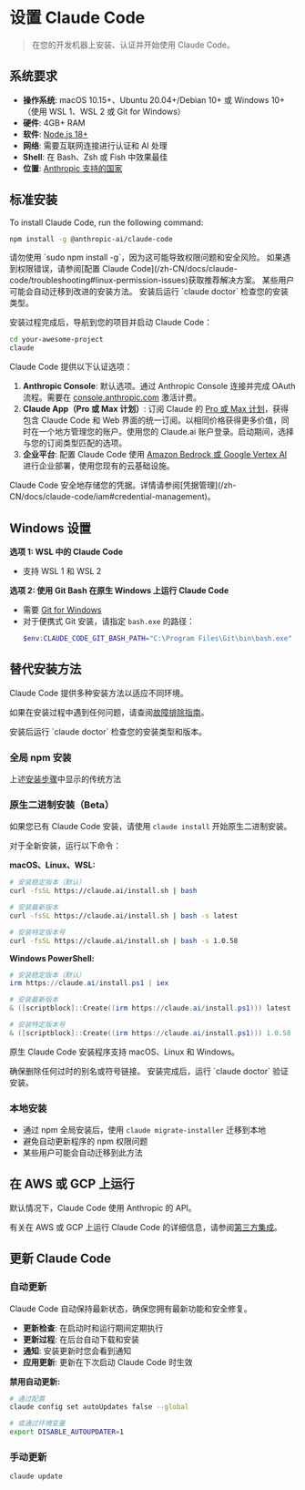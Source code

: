 # 设置 Claude Code

> 在您的开发机器上安装、认证并开始使用 Claude Code。

## 系统要求

* **操作系统**: macOS 10.15+、Ubuntu 20.04+/Debian 10+ 或 Windows 10+（使用 WSL 1、WSL 2 或 Git for Windows）
* **硬件**: 4GB+ RAM
* **软件**: [Node.js 18+](https://nodejs.org/en/download)
* **网络**: 需要互联网连接进行认证和 AI 处理
* **Shell**: 在 Bash、Zsh 或 Fish 中效果最佳
* **位置**: [Anthropic 支持的国家](https://www.anthropic.com/supported-countries)

## 标准安装

To install Claude Code, run the following command:

```sh
npm install -g @anthropic-ai/claude-code
```

<Warning>
  请勿使用 `sudo npm install -g`，因为这可能导致权限问题和安全风险。
  如果遇到权限错误，请参阅[配置 Claude Code](/zh-CN/docs/claude-code/troubleshooting#linux-permission-issues)获取推荐解决方案。
</Warning>

<Note>
  某些用户可能会自动迁移到改进的安装方法。
  安装后运行 `claude doctor` 检查您的安装类型。
</Note>

安装过程完成后，导航到您的项目并启动 Claude Code：

```bash
cd your-awesome-project
claude
```

Claude Code 提供以下认证选项：

1. **Anthropic Console**: 默认选项。通过 Anthropic Console 连接并完成 OAuth 流程。需要在 [console.anthropic.com](https://console.anthropic.com) 激活计费。
2. **Claude App（Pro 或 Max 计划）**: 订阅 Claude 的 [Pro 或 Max 计划](https://www.anthropic.com/pricing)，获得包含 Claude Code 和 Web 界面的统一订阅。以相同价格获得更多价值，同时在一个地方管理您的账户。使用您的 Claude.ai 账户登录。启动期间，选择与您的订阅类型匹配的选项。
3. **企业平台**: 配置 Claude Code 使用 [Amazon Bedrock 或 Google Vertex AI](/zh-CN/docs/claude-code/third-party-integrations) 进行企业部署，使用您现有的云基础设施。

<Note>
  Claude Code 安全地存储您的凭据。详情请参阅[凭据管理](/zh-CN/docs/claude-code/iam#credential-management)。
</Note>

## Windows 设置

**选项 1: WSL 中的 Claude Code**

* 支持 WSL 1 和 WSL 2

**选项 2: 使用 Git Bash 在原生 Windows 上运行 Claude Code**

* 需要 [Git for Windows](https://git-scm.com/downloads/win)
* 对于便携式 Git 安装，请指定 `bash.exe` 的路径：
  ```powershell
  $env:CLAUDE_CODE_GIT_BASH_PATH="C:\Program Files\Git\bin\bash.exe"
  ```

## 替代安装方法

Claude Code 提供多种安装方法以适应不同环境。

如果在安装过程中遇到任何问题，请查阅[故障排除指南](/zh-CN/docs/claude-code/troubleshooting#linux-permission-issues)。

<Tip>
  安装后运行 `claude doctor` 检查您的安装类型和版本。
</Tip>

### 全局 npm 安装

上述[安装步骤](#install-and-authenticate)中显示的传统方法

### 原生二进制安装（Beta）

如果您已有 Claude Code 安装，请使用 `claude install` 开始原生二进制安装。

对于全新安装，运行以下命令：

**macOS、Linux、WSL:**

```bash
# 安装稳定版本（默认）
curl -fsSL https://claude.ai/install.sh | bash

# 安装最新版本
curl -fsSL https://claude.ai/install.sh | bash -s latest

# 安装特定版本号
curl -fsSL https://claude.ai/install.sh | bash -s 1.0.58
```

**Windows PowerShell:**

```powershell
# 安装稳定版本（默认）
irm https://claude.ai/install.ps1 | iex

# 安装最新版本
& ([scriptblock]::Create((irm https://claude.ai/install.ps1))) latest

# 安装特定版本号
& ([scriptblock]::Create((irm https://claude.ai/install.ps1))) 1.0.58

```

原生 Claude Code 安装程序支持 macOS、Linux 和 Windows。

<Tip>
  确保删除任何过时的别名或符号链接。
  安装完成后，运行 `claude doctor` 验证安装。
</Tip>

### 本地安装

* 通过 npm 全局安装后，使用 `claude migrate-installer` 迁移到本地
* 避免自动更新程序的 npm 权限问题
* 某些用户可能会自动迁移到此方法

## 在 AWS 或 GCP 上运行

默认情况下，Claude Code 使用 Anthropic 的 API。

有关在 AWS 或 GCP 上运行 Claude Code 的详细信息，请参阅[第三方集成](/zh-CN/docs/claude-code/third-party-integrations)。

## 更新 Claude Code

### 自动更新

Claude Code 自动保持最新状态，确保您拥有最新功能和安全修复。

* **更新检查**: 在启动时和运行期间定期执行
* **更新过程**: 在后台自动下载和安装
* **通知**: 安装更新时您会看到通知
* **应用更新**: 更新在下次启动 Claude Code 时生效

**禁用自动更新:**

```bash
# 通过配置
claude config set autoUpdates false --global

# 或通过环境变量
export DISABLE_AUTOUPDATER=1
```

### 手动更新

```bash
claude update
```
